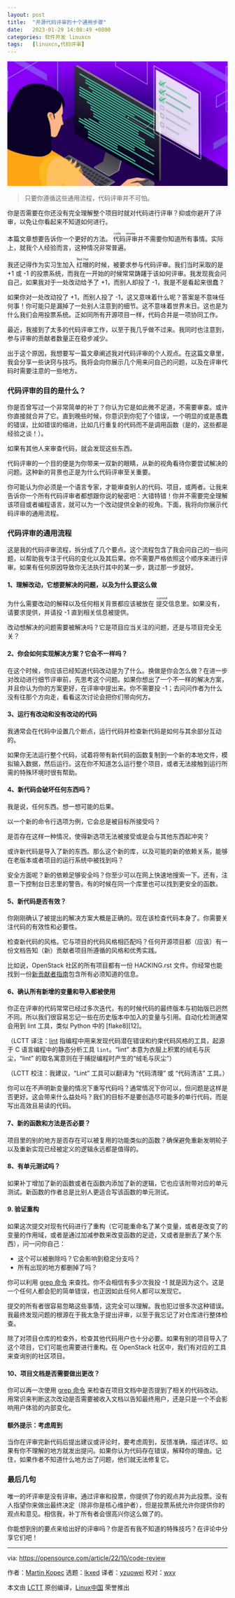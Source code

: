 ```yaml
---
layout: post
title:	"开源代码评审的十个通用步骤"
date:	2023-01-29 14:08:49 +0800 
categories:	软件开发 linuxcn 
tags:	[linuxcn,代码评审]
---
```



![](/Asserts/Images/album/202301/29/140840wsbypukbubp69buv.jpg)



> 
> 只要你遵循这些通用流程，代码评审并不可怕。
> 
> 
> 


你是否需要在你还没有完全理解整个项目时就对代码进行评审？抑或你避开了评审，以免让你看起来不知道如何进行。


本篇文章想要告诉你一个更好的方法。<ruby> 代码评审 <rt>  code review </rt></ruby> 并不需要你知道所有事情。实际上，就我个人经验而言，这种情况非常普遍。


我还记得作为实习生加入 <ruby> 红帽 <rt>  Red Hat </rt></ruby> 的时候，被要求参与代码评审。我们当时采取的是 +1 或 -1 的投票系统，而我在一开始的时候常常踌躇于该如何评审。我发现我会问自己，如果我对于一处改动给予了 +1，而别人却投了 -1，我是不是看起来很蠢？


如果你对一处改动投了 +1，而别人投了 -1，这又意味着什么呢？答案是不意味任何事！你可能只是漏掉了一处别人注意到的细节。这不意味着世界末日。这也是为什么我们会用投票系统。正如同所有开源项目一样，代码合并是一项协同工作。


最近，我接到了太多的代码评审工作，以至于我几乎做不过来。我同时也注意到，参与评审的贡献者数量正在稳步减少。


出于这个原因，我想要写一篇文章阐述我对代码评审的个人观点。在这篇文章里，我会分享一些诀窍与技巧。我将会向你展示几个用来问自己的问题，以及在评审代码时需要注意的一些地方。


### 代码评审的目的是什么？


你是否曾写过一个非常简单的补丁？你认为它是如此微不足道，不需要审查。或许你直接就合并了它。直到晚些时候，你意识到你犯了个错误，一个明显的或是愚蠢的错误，比如错误的缩进，比如几行重复的代码而不是调用函数（是的，这些都是经验之谈！）。


如果有其他人来审查代码，就会发现这些东西。


代码评审的一个目的便是为你带来一双新的眼睛，从新的视角看待你要尝试解决的问题。这种新的背景也正是为什么代码评审至关重要。


你可能认为你必须是一个语言专家，才能审查别人的代码、项目，或两者。让我来告诉你一个所有代码评审者都想跟你说的秘密吧：大错特错！你并不需要完全理解该项目或者编程语言，就可以为一个改动提供全新的视角。下面，我将向你展示代码评审的通用流程。


### 代码评审的通用流程


这是我的代码评审流程，拆分成了几个要点。这个流程包含了我会问自己的一些问题，以帮助我专注于代码的变化以及其后果。你不需要严格依照这个顺序来进行评审。如果有任何原因导致你无法执行其中的某一步，跳过那一步就好。


#### 1、理解改动，它想要解决的问题，以及为什么要这么做


为什么需要改动的解释以及任何相关背景都应该被放在 <ruby> 提交 <rt>  commit </rt></ruby> 信息里。如果没有，请要求提供，并请投 -1 直到相关信息被提供。


改动想解决的问题需要被解决吗？它是项目应当关注的问题，还是与项目完全无关？


#### 2、你会如何实现解决方案？它会不一样吗？


在这个时候，你应该已经知道代码改动是为了什么。换做是你会怎么做？在进一步对改动进行细节评审前，先思考这个问题。如果你想出了一个不一样的解决方案，并且你认为你的方案更好，在评审中提出来。你不需要投 -1；去问问作者为什么没有往那个方向走，看看这次讨论会把你们带向何方。


#### 3、运行有改动和没有改动的代码


我通常会在代码中设置几个断点，运行代码并检查新代码是如何与其余部分互动的。


如果你无法运行整个代码，试着将带有新代码的函数复制到一个新的本地文件，模拟输入数据，然后运行。这在你不知道怎么运行整个项目，或者无法接触到运行所需的特殊环境时很有帮助。


#### 4、新代码会破坏任何东西吗？


我是说，任何东西。想一想可能的后果。


以一个新的命令行选项为例，它会总是被目标所接受吗？


是否存在这样一种情况，使得新选项无法被接受或是会与其他东西起冲突？


或许新代码是导入了新的东西。那么这个新的库，以及可能的新的依赖关系，能够在老版本或者项目的运行系统中被找到吗？


安全方面呢？新的依赖足够安全吗？你至少可以在网上快速地搜索一下。还有，注意一下控制台日志里的警告。有的时候在同一个库里也可以找到更安全的函数。


#### 5、新代码是否有效？


你刚刚确认了被提出的解决方案大概是正确的。现在该检查代码本身了。你需要关注代码的有效性和必要性。


检查新代码的风格。它与项目的代码风格相匹配吗？任何开源项目都（应该）有一份文档告知（新）贡献者项目所遵循的风格和优秀实践。


比如说，OpenStack 社区的所有项目都有一份 HACKING.rst 文件。你经常也能找到一份[新贡献者指南](https://docs.openstack.org/tempest/latest/contributor/contributing.html)包含所有必须知道的信息。


#### 6、确认所有新增的变量和导入都被使用


你正在评审的代码常常已经过多次迭代，有的时候代码的最终版本与初始版已迥然不同。所以我们很容易忘记一些在历史版本中加入的变量与引用。自动化检测通常会用到 lint 工具，类似 Python 中的 [flake8][12]。


（LCTT 译注：[lint](https://codedocs.org/what-is/lint-software) 指编程中用来发现代码潜在错误和约束代码风格的工具，起源于 C 语言编程中的静态分析工具 `lint`。“lint” 本意为衣服上积累的绒毛与灰尘，“lint” 的取名寓意则在于捕捉编程时产生的“绒毛与灰尘”）


（LCTT 校注：我建议，“Lint” 工具可以翻译为 “代码清理” 或 “代码清洁” 工具。）


你可以在不声明新变量的情况下重写代码吗？通常情况下你可以，但问题是这样是否更好。这会带来什么益处吗？我们的目标不是要创造尽可能多的单行代码，而是写出高效且易读的代码。


#### 7、新的函数和方法是否必要？


项目里的别的地方是否存在可以被复用的功能类似的函数？确保避免重新发明轮子以及重新实现已经被定义的逻辑永远都是值得的。


#### 8、有单元测试吗？


如果补丁增加了新的函数或者在函数内添加了新的逻辑，它也应该附带对应的单元测试。新函数的作者总是比别人更适合写该函数的单元测试。


#### 9. 验证重构


如果这次提交对现有代码进行了重构（它可能重命名了某个变量，或者是改变了的变量的作用域，或者是通过加减参数来改变函数的足迹，又或者是删去了某个东西），问一问你自己：


* 这个可以被删除吗？它会影响到稳定分支吗？
* 所有出现的地方都删掉了吗？


你可以利用 [grep 命令](https://opensource.com/downloads/grep-cheat-sheet) 来查找。你不会相信有多少次我投 -1 就是因为这个。这是一个任何人都会犯的简单错误，也正因如此任何人都可以发现它。


提交的所有者很容易忽略这些事情，这完全可以理解。我也犯过很多次这种错误。我最终发现问题的根源在于我太急于提出评审，以至于我忘记了对仓库进行整体检查。


除了对项目仓库的检查外，检查其他代码用户也十分必要。如果有别的项目导入了这个项目，它们可能也需要进行重构。在 OpenStack 社区中，我们有对应的工具来查询别的社区项目。


#### 10、项目文档是否需要做出更改？


你可以再一次使用 [grep 命令](https://www.redhat.com/sysadmin/how-to-use-grep) 来检查在项目文档中是否提到了相关的代码改动。用常识来判断这次改动是否需要被收入文档以告知最终用户，还是只是一个不会影响用户体验的内部变化。


#### 额外提示：考虑周到


当你在评审完新代码后提出建议或评论时，要考虑周到，反馈准确，描述详尽。如果有你不理解的地方就发出提问。如果你认为代码存在错误，解释你的理由。记住，如果作者不知道什么地方出了问题，他们就无法修复它。


### 最后几句


唯一的坏评审是没有评审。通过评审和投票，你提供了你的观点并为此投票。没有人指望你来做出最终决定（除非你是核心维护者），但是投票系统允许你提供你的观点和意见。相信我，补丁所有者会很高兴你这么做了的。


你能想到别的要点来给出好的评审吗？你是否有我不知道的特殊技巧？在评论中分享它们吧！




---


via: <https://opensource.com/article/22/10/code-review>


作者：[Martin Kopec](https://opensource.com/users/martin-kopec) 选题：[lkxed](https://github.com/lkxed) 译者：[yzuowei](https://github.com/yzuowei) 校对：[wxy](https://github.com/wxy)


本文由 [LCTT](https://github.com/LCTT/TranslateProject) 原创编译，[Linux中国](https://linux.cn/) 荣誉推出
